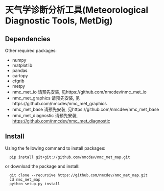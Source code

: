 # 天气学诊断分析工具(Meteorological Diagnostic Tools, MetDig)
## Dependencies
Other required packages:

- numpy
- matplotlib
- pandas
- cartopy
- cfgrib
- metpy
- nmc_met_io          请预先安装, 见https://github.com/nmcdev/nmc_met_io
- nmc_met_graphics    请预先安装, 见https://github.com/nmcdev/nmc_met_graphics
- nmc_met_base        请预先安装, 见https://github.com/nmcdev/nmc_met_base
- nmc_met_diagnostic  请预先安装, https://github.com/nmcdev/nmc_met_diagnostic
## Install
Using the fellowing command to install packages:
```
  pip install git+git://github.com/nmcdev/nmc_met_map.git
```

or download the package and install:
```
  git clone --recursive https://github.com/nmcdev/nmc_met_map.git
  cd nmc_met_map
  python setup.py install
```
